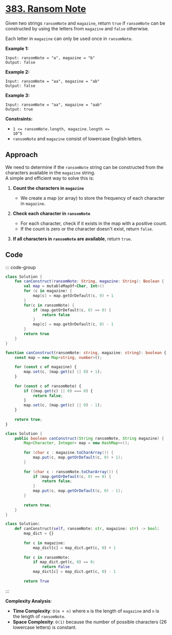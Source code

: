 # [383. Ransom Note](https://leetcode.com/problems/ransom-note/description/?envType=study-plan-v2&envId=top-interview-150)

Given two strings <code>ransomNote</code> and <code>magazine</code>, return <code>true</code> if <code>ransomNote</code> can be constructed by using the letters from <code>magazine</code> and <code>false</code> otherwise.

Each letter in <code>magazine</code> can only be used once in <code>ransomNote</code>.

**Example 1:** 

```
Input: ransomNote = "a", magazine = "b"
Output: false
```

**Example 2:** 

```
Input: ransomNote = "aa", magazine = "ab"
Output: false
```

**Example 3:** 

```
Input: ransomNote = "aa", magazine = "aab"
Output: true
```

**Constraints:** 

- <code>1 <= ransomNote.length, magazine.length <= 10^5</code>
- <code>ransomNote</code> and <code>magazine</code> consist of lowercase English letters.

## Approach

We need to determine if the `ransomNote` string can be constructed from the characters available in the `magazine` string.  
A simple and efficient way to solve this is:

1. **Count the characters in `magazine`**  
   - We create a map (or array) to store the frequency of each character in `magazine`.

2. **Check each character in `ransomNote`**  
   - For each character, check if it exists in the map with a positive count.  
   - If the count is zero or the character doesn't exist, return `false`.

3. **If all characters in `ransomNote` are available**, return `true`.

## Code

::: code-group

```kotlin [Kotlin]
class Solution {
    fun canConstruct(ransomNote: String, magazine: String): Boolean {
        val map = mutableMapOf<Char, Int>()
        for (c in magazine) {
            map[c] = map.getOrDefault(c, 0) + 1
        }
        for(c in ransomNote) {
            if (map.getOrDefault(c, 0) == 0) {
                return false
            }
            map[c] = map.getOrDefault(c, 0) - 1
        }
        return true
    }
}
```

```typescript [TypeScript]
function canConstruct(ransomNote: string, magazine: string): boolean {
    const map = new Map<string, number>();
    
    for (const c of magazine) {
        map.set(c, (map.get(c) || 0) + 1);
    }
    
    for (const c of ransomNote) {
        if ((map.get(c) || 0) === 0) {
            return false;
        }
        map.set(c, (map.get(c) || 0) - 1);
    }
    
    return true;
}
```

```java [Java]
class Solution {
    public boolean canConstruct(String ransomNote, String magazine) {
        Map<Character, Integer> map = new HashMap<>();
        
        for (char c : magazine.toCharArray()) {
            map.put(c, map.getOrDefault(c, 0) + 1);
        }
        
        for (char c : ransomNote.toCharArray()) {
            if (map.getOrDefault(c, 0) == 0) {
                return false;
            }
            map.put(c, map.getOrDefault(c, 0) - 1);
        }
        
        return true;
    }
}
```

```python [Python]
class Solution:
    def canConstruct(self, ransomNote: str, magazine: str) -> bool:
        map_dict = {}
        
        for c in magazine:
            map_dict[c] = map_dict.get(c, 0) + 1
        
        for c in ransomNote:
            if map_dict.get(c, 0) == 0:
                return False
            map_dict[c] = map_dict.get(c, 0) - 1
        
        return True
```

:::

**Complexity Analysis**:
- **Time Complexity**: `O(m + n)` where `m` is the length of `magazine` and `n` is the length of `ransomNote`.
- **Space Complexity**: `O(1)` because the number of possible characters (26 lowercase letters) is constant.

